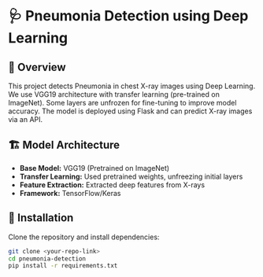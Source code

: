 # 🩺 Pneumonia Detection using Deep Learning  

## 📌 Overview  
This project detects Pneumonia in chest X-ray images using Deep Learning. We use VGG19 architecture with transfer learning (pre-trained on ImageNet). Some layers are unfrozen for fine-tuning to improve model accuracy. The model is deployed using Flask and can predict X-ray images via an API.


## 🏗️ Model Architecture  
- **Base Model:** VGG19 (Pretrained on ImageNet)  
- **Transfer Learning:** Used pretrained weights, unfreezing initial layers  
- **Feature Extraction:** Extracted deep features from X-rays  
- **Framework:** TensorFlow/Keras  

## 🔧 Installation  
Clone the repository and install dependencies:  
```bash
git clone <your-repo-link>
cd pneumonia-detection
pip install -r requirements.txt

